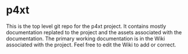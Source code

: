 # p4xt
This is the top level git repo for the p4xt project. It contains mostly documentation replated to the project and the assets associated with the documentation. The primary working documentation is in the Wiki associated with the project. Feel free to edit the Wiki to add or correct. 
